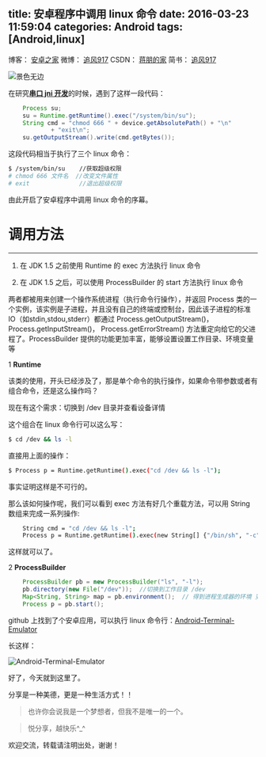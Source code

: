 title: 安卓程序中调用 linux 命令
date: 2016-03-23 11:59:04
categories: Android
tags: [Android,linux]
---

博客：	[安卓之家](http://jp1017.github.io/)
微博：	[追风917](http://weibo.com/1321395433/profile?topnav=1&wvr=6)
CSDN：	[蒋朋的家](http://blog.csdn.net/u010331406)
简书：	[追风917](http://www.jianshu.com/users/8cb49b5ad78b/latest_articles)

![景色无边](http://7xlah4.com1.z0.glb.clouddn.com/20160323200544.jpg)

在研究[**串口 jni 开发**](https://github.com/jp1017/AndroidSerialPort)的时候，遇到了这样一段代码：

```java
    Process su;
    su = Runtime.getRuntime().exec("/system/bin/su");
    String cmd = "chmod 666 " + device.getAbsolutePath() + "\n"
            + "exit\n";
    su.getOutputStream().write(cmd.getBytes());
```

这段代码相当于执行了三个 linux 命令：

```sh
$ /system/bin/su    //获取超级权限
# chmod 666 文件名  //改变文件属性
# exit              //退出超级权限
```

由此开启了安卓程序中调用 linux 命令的序幕。

<!--more-->

# 调用方法
---

1. 在 JDK 1.5 之前使用 Runtime 的 exec 方法执行 linux 命令

2. 在 JDK 1.5 之后，可以使用 ProcessBuilder 的 start 方法执行 linux 命令

两者都被用来创建一个操作系统进程（执行命令行操作），并返回 Process 类的一个实例，该实例是子进程，并且没有自己的终端或控制台，因此该子进程的标准IO（如stdin,stdou,stderr）都通过 Process.getOutputStream()，Process.getInputStream()， Process.getErrorStream() 方法重定向给它的父进程了。ProcessBuilder 提供的功能更加丰富，能够设置设置工作目录、环境变量等

1 **Runtime**

该类的使用，开头已经涉及了，那是单个命令的执行操作，如果命令带参数或者有组合命令，还是这么操作吗？

现在有这个需求：切换到 /dev 目录并查看设备详情

这个组合在 linux 命令行可以这么写：

```sh
$ cd /dev && ls -l
```

直接用上面的操作：

```sh
$ Process p = Runtime.getRuntime().exec("cd /dev && ls -l");
```

事实证明这样是不可行的。

那么该如何操作呢，我们可以看到 exec 方法有好几个重载方法，可以用 String 数组来完成一系列操作:

```sh
    String cmd = "cd /dev && ls -l";
    Process p = Runtime.getRuntime().exec(new String[] {"/bin/sh", "-c", cmd});
```

这样就可以了。

2 **ProcessBuilder**

```java
    ProcessBuilder pb = new ProcessBuilder("ls", "-l");  
    pb.directory(new File("/dev"));  //切换到工作目录 /dev
    Map<String, String> map = pb.environment();  // 得到进程生成器的环境 变量,这个变量可以自己修改
    Process p = pb.start(); 
```

github 上找到了个安卓应用，可以执行 linux 命令行：[Android-Terminal-Emulator](https://github.com/jackpal/Android-Terminal-Emulator)

长这样：

![Android-Terminal-Emulator](http://7xlah4.com1.z0.glb.clouddn.com/20160323jackpal.androidter.png)

好了，今天就到这里了。

分享是一种美德，更是一种生活方式！！

>也许你会说我是一个梦想者，但我不是唯一的一个。

>悦分享，越快乐^_^

欢迎交流，转载请注明出处，谢谢！
